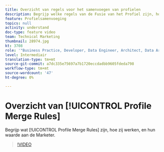 ```yaml
---
title: Overzicht van regels voor het samenvoegen van profielen
description: Begrijp welke regels van de Fusie van het Profiel zijn, hoe zij, en hun waarde aan de Marketer werken.
feature: Profielsamenvoeging
topics: null
activity: understand
doc-type: feature video
team: Technical Marketing
thumbnail: 28974.jpg
kt: 3708
role: '"Business Practice, Developer, Data Engineer, Architect, Data Architect, Administrator, Leader"'
level: Intermediair
translation-type: tm+mt
source-git-commit: a7dc335e75697a7b1720eccdadbb9605fdeda798
workflow-type: tm+mt
source-wordcount: '47'
ht-degree: 0%

---
```



# Overzicht van [!UICONTROL Profile Merge Rules]

Begrijp wat [!UICONTROL Profile Merge Rules] zijn, hoe zij werken, en hun waarde aan de Marketer.

>[!VIDEO](https://video.tv.adobe.com/v/28974/?quality=12)
